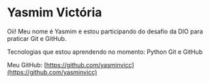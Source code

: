 # Yasmim Victória

Oii! Meu nome é Yasmim e estou participando do desafio da DIO para praticar Git e GitHub.

Tecnologias que estou aprendendo no momento:
Python
Git e GitHub

Meu GitHub: [https://github.com/yasminvicc](https://github.com/yasminvicc)
